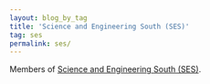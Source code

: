 ```yaml
---
layout: blog_by_tag
title: 'Science and Engineering South (SES)'
tag: ses
permalink: ses/
---
```


Members of [Science and Engineering South (SES)](http://www.ses.ac.uk/).

